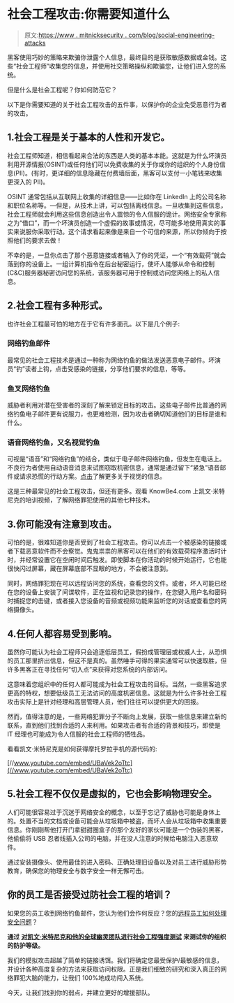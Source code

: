 # 社会工程攻击:你需要知道什么

> 原文:[https://www . mitnicksecurity . com/blog/social-engineering-attacks](https://www.mitnicksecurity.com/blog/social-engineering-attacks)

黑客使用巧妙的策略来欺骗你泄露个人信息，最终目的是获取敏感数据或金钱。这些“社会工程师”收集您的信息，并使用社交策略操纵和欺骗您，让他们进入您的系统。

但是什么是社会工程呢？你如何防范它？

以下是你需要知道的关于社会工程攻击的五件事，以保护你的企业免受恶意行为者的攻击。

## 1.社会工程是关于基本的人性和开发它。

社会工程师知道，相信看起来合法的东西是人类的基本本能。这就是为什么坏演员利用开源情报(OSINT)或任何他们可以免费收集的关于你或你的组织的个人身份信息(PII)。(有时，更详细的信息隐藏在付费墙后面，黑客可以支付一小笔钱来收集更深入的 PII)。

OSINT 通常包括从互联网上收集的详细信息——比如你在 LinkedIn 上的公司名称和职位名称等。—但是，从技术上讲，可以包括离线信息。一旦收集到这些信息，社会工程师就会利用这些信息创造出令人震惊的令人信服的诡计。网络安全专家称之为“借口”，而一个坏演员创造一个虚假的故事或情况，尽可能多地使用真实的事实来说服你采取行动。这个请求看起来像是来自一个可信的来源，所以你倾向于按照他们的要求去做！

不幸的是，一旦你点击了那个恶意链接或者输入了你的凭证，一个“有效载荷”就会落到你的设备上。一组计算机指令在后台秘密运行，使坏人能够从命令和控制(C&C)服务器秘密访问您的系统，该服务器可用于控制或访问您网络上的私人信息。

## 2.社会工程有多种形式。

也许社会工程最可怕的地方在于它有许多面孔。以下是几个例子:

### 网络钓鱼邮件

最常见的社会工程技术是通过一种称为网络钓鱼的做法发送恶意电子邮件。坏演员“钓”读者上钩，点击受感染的链接，分享他们要求的信息，等等。

### 鱼叉网络钓鱼

威胁者利用对潜在受害者的深刻了解来锁定目标的攻击。这些电子邮件比普通的网络钓鱼电子邮件更有说服力，也更难检测，因为攻击者确切知道他们的目标是谁和什么。

### 语音网络钓鱼，又名视觉钓鱼

可视是“语音”和“网络钓鱼”的结合，类似于电子邮件网络钓鱼，但发生在电话上。不良行为者使用自动语音消息来试图窃取机密信息，通常是通过留下“紧急”语音邮件或请求恐慌的行动方案。[点击](https://www.mitnicksecurity.com/blog/ways-hackers-use-social-engineering-to-trick-your-employees)了解更多关于视觉的信息。

这是三种最常见的社会工程攻击，但还有更多。观看 KnowBe4.com 上凯文·米特尼克的培训视频，了解网络罪犯使用的其他七种技术。

## 3.你可能没有注意到攻击。

可怕的是，很难知道你是否受到了社会工程攻击。你可以点击一个被感染的链接或者下载恶意软件而不会察觉。鬼鬼祟祟的黑客可以在他们的有效载荷程序激活时计时，并经常设置它在空闲时间后触发。即使脚本在你活动的时候开始运行，它也能很快闪过屏幕，藏在屏幕底部不显眼的地方，不会被注意到。

同时，网络罪犯现在可以远程访问您的系统，查看您的文件。或者，坏人可能已经在您的设备上安装了间谍软件，正在监视和记录您的操作，在您键入用户名和密码时捕捉您的击键，或者接入您设备的音频或视频功能来监听您的对话或查看您的网络摄像头。

## 4.任何人都容易受到影响。

虽然你可能认为社会工程师只会追逐低层员工，假扮成管理层或权威人士，从恐惧的员工那里挤出信息，但这不是真的。虽然唾手可得的果实通常可以快速取胜，但许多黑客正在寻找任何“切入点”来获得对您系统的内部访问。

这意味着您组织中的任何人都可能成为社会工程攻击的目标。当然，一些黑客追求更高的特权，想要低级员工无法访问的高度机密信息。这就是为什么许多社会工程攻击实际上是针对经理和高层管理人员，他们往往可以提供更大的回报。

然而，值得注意的是，一些网络犯罪分子不断向上发展，获取一些信息来建立新的联系，直到他们找到合适的人来利用。如果攻击者有合适的背景和技巧，即使是 IT 经理也可能成为令人信服的社会工程师的牺牲品。

看看凯文·米特尼克是如何获得摩托罗拉手机的源代码的:

[//www.youtube.com/embed/UBaVek2oTtc](//www.youtube.com/embed/UBaVek2oTtc)

## 5.社会工程不仅仅是虚拟的，它也会影响物理安全。

人们可能很容易过于沉迷于网络安全的概念，以至于忘记了威胁也可能是身体上的。处置不当的文档或设备可能会从垃圾箱中被盗，而坏人会从垃圾箱中收集重要信息。你刚刚帮他打开门拿甜甜圈盒子的那个友好的家伙可能是一个伪装的黑客，他偷偷将 USB 忍者线插入公司的电脑，并在没人注意的时候给电脑注入恶意软件。

通过安装摄像头、使用最佳的进入密码、正确处理旧设备以及对员工进行威胁形势教育，确保您的物理安全与数字安全一样无懈可击。

## 你的员工是否接受过防社会工程的培训？

如果您的员工收到网络钓鱼邮件，您认为他们会作何反应？您的[远程员工如何处理安全问题](https://www.mitnicksecurity.com/blog/5-ways-to-secure-your-workforce-when-working-from-hom)？

**通过** [**对凯文·米特尼克和他的全球幽灵团队进行社会工程强度测试**](https://www.mitnicksecurity.com/social-engineering-strength-testing) **来测试你的组织的防护等级。**

我们的模拟攻击超越了简单的链接诱饵。我们将确定您最受保护/最敏感的信息，并设计各种高度复杂的方法来获取访问权限。正是我们细致的研究和深入真正的网络罪犯大脑的能力，让我们 100%地成功闯入系统。

今天，让我们找到你的弱点，并建立更好的增援部队。
